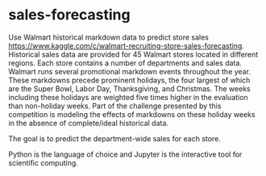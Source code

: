 # sales-forecasting

Use Walmart historical markdown data to predict store sales https://www.kaggle.com/c/walmart-recruiting-store-sales-forecasting. Historical sales data are provided for 45 Walmart stores located in different regions. Each store contains a number of departments and sales data. Walmart runs several promotional markdown events throughout the year. These markdowns precede prominent holidays, the four largest of which are the Super Bowl, Labor Day, Thanksgiving, and Christmas. The weeks including these holidays are weighted five times higher in the evaluation than non-holiday weeks. Part of the challenge presented by this competition is modeling the effects of markdowns on these holiday weeks in the absence of complete/ideal historical data.

The goal is to predict the department-wide sales for each store. 

Python is the language of choice and Jupyter is the interactive tool for scientific computing.
